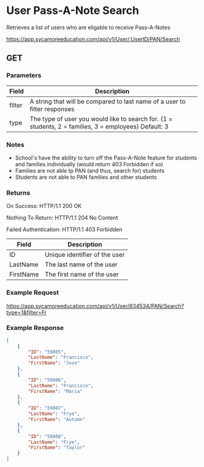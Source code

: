 # User Pass-A-Note Search

Retrieves a list of users who are eligable to receive Pass-A-Notes

https://app.sycamoreeducation.com/api/v1/User/:UserID/PAN/Search

## GET

### Parameters

| Field | Description |
|-------|-------------|
| filter | A string that will be compared to last name of a user to filter responses |
| type | The type of user you would like to search for. (1 = students, 2 = families, 3 = employees) Default: 3 |

### Notes
- School's have the ability to turn off the Pass-A-Note feature for students and families individually (would return 403 Forbidden if so)
- Families are not able tp PAN (and thus, search for) students
- Students are not able to PAN families and other students

### Returns

On Success: HTTP/1.1 200 OK

Nothing To Return: HTTP/1.1 204 No Content

Failed Authentication:  HTTP/1.1 403 Forbidden

| Field      | Description |
|------------|-------------|
| ID 	|Unique identifier of the user |
| LastName |	The last name of the user|
| FirstName |	The first name of the user|

### Example Request

https://app.sycamoreeducation.com/api/v1/User/834534/PAN/Search?type=1&filter=Fr

### Example Response
```json
[
    {
        "ID": "59805",
        "LastName": "Francisco",
        "FirstName": "Jose"
    },
    {
        "ID": "59806",
        "LastName": "Francisco",
        "FirstName": "Maria"
    },
    {
        "ID": "59807",
        "LastName": "Frye",
        "FirstName": "Autumn"
    },
    {
        "ID": "59808",
        "LastName": "Frye",
        "FirstName": "Taylor"
    }
]
```